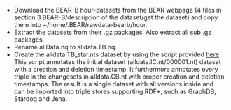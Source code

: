 * Download the BEAR-B hour-datasets from the BEAR webpage (4 files in section 3.BEAR-B/description of the dataset/get the dataset) and copy them into ~/home/.BEAR/rawdata-bearb/hour.
* Extract the datasets from their .gz packages. Also extract all sub .gz packages.
* Rename allData.nq to alldata.TB.nq.
* Create the alldata.TB_star.nts dataset by using the script provided [here](https://github.com/GreenfishK/BEAR/blob/master/scripts/build_tb_rdf_star_dataset.py). This script annotates the initial dataset (alldata.IC.nt/000001.nt) dataset with a creation and deletion timestamp. It furthermore annotates every triple in the changesets in alldata.CB.nt with proper creation and deletion timestamps. The result is a single dataset with all versions inside and can be imported into triple stores supporting RDF*, such as GraphDB, Stardog and Jena.

